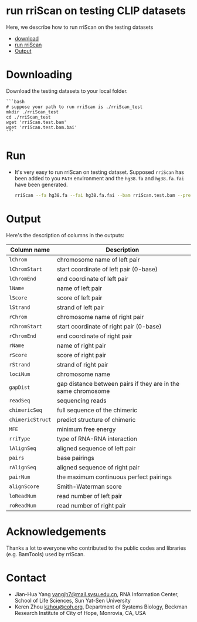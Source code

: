 # run rriScan on testing CLIP datasets
Here, we describe how to run rriScan on the testing datasets

- [download](#Downloading)
- [run rriScan](#Run)
- [Output](#Output)

# Downloading
Download the testing datasets to your local folder.

    ```bash
    # suppose your path to run rriScan is ./rriScan_test
    mkdir ./rriScan_test
    cd ./rriScan_test
    wget 'rriScan.test.bam'
    wget 'rriScan.test.bam.bai'
    ```

# Run
* It's very easy to run rriScan on testing dataset. Supposed `rriScan` has been added to you `PATH` environment and the `hg38.fa` and `hg38.fa.fai` have been generated.
    ```bash
    rriScan --fa hg38.fa --fai hg38.fa.fai --bam rriScan.test.bam --prefix rriScan --outdir ./
    ```

# Output
Here's the description of columns in the outputs:

| Column name          | Description
| -----------          |----------
| `lChrom`             | chromosome name of left pair
| `lChromStart`        | start coordinate of left pair (0-base)
| `lChromEnd`          | end coordinate of left pair
| `lName`              | name of left pair
| `lScore`             | score of left pair
| `lStrand`            | strand of left pair
| `rChrom`             | chromosome name of right pair
| `rChromStart`        | start coordinate of right pair (0-base)
| `rChromEnd`          | end coordinate of right pair
| `rName`              | name of right pair
| `rScore`             | score of right pair
| `rStrand`            | strand of right pair
| `lociNum`            | chromosome name
| `gapDist`            | gap distance between pairs if they are in the same chromosome
| `readSeq`            | sequencing reads
| `chimericSeq`        | full sequence of the chimeric
| `chimericStruct`     | predict structure of chimeric
| `MFE`                | minimum free energy
| `rriType`            | type of RNA-RNA interaction
| `lAlignSeq`          | aligned sequence of left pair
| `pairs`              | base pairings
| `rAlignSeq`          | aligned sequence of right pair
| `pairNum`            | the maximum continuous perfect pairings
| `alignScore`         | Smith-Waterman score
| `loReadNum`          | read number of left pair
| `roReadNum`          | read number of right pair

# Acknowledgements
Thanks a lot to everyone who contributed to the public codes and libraries (e.g. BamTools) used by rriScan.

# Contact
* Jian-Hua Yang <yangjh7@mail.sysu.edu.cn>, RNA Information Center, School of Life Sciences, Sun Yat-Sen University<BR>
* Keren Zhou <kzhou@coh.org>, Department of Systems Biology, Beckman Research Institute of City of Hope, Monrovia, CA, USA<BR>
